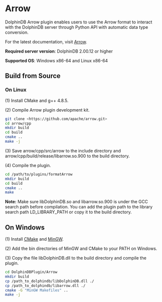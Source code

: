 # Arrow
DolphinDB Arrow plugin enables users to use the Arrow format to interact with the DolphinDB server through Python API with automatic data type conversion.

For the latest documentation, visit [Arrow](https://docs.dolphindb.cn/en/Plugins/formatArrow.html).

**Required server version**: DolphinDB 2.00.12 or higher

**Supported OS**: Windows x86-64 and Linux x86-64

## Build from Source
### On Linux
(1) Install CMake and g++ 4.8.5.

(2) Compile Arrow plugin development kit.


```bash
git clone <https://github.com/apache/arrow.git>
cd arrow/cpp
mkdir build
cd build
cmake .. 
make -j
```

(3) Save arrow/cpp/src/arrow to the include directory and arrow/cpp/build/release/libarrow.so.900 to the build directory.

(4) Compile the plugin.


```bash
cd /path/to/plugins/formatArrow
mkdir build
cd build
cmake ..
make
```
**Note:** Make sure libDolphinDB.so and libarrow.so.900 is under the GCC search path before compilation. You can add the plugin path to the library search path LD_LIBRARY_PATH or copy it to the build directory.

## On Windows
(1) Install [CMake](https://cmake.org/) and [MinGW](https://www.mingw.org/).

(2) Add the bin directories of MinGW and CMake to your PATH on Windows.

(3) Copy the file libDolphinDB.dll to the build directory and compile the plugin.


```bash
cd DolphinDBPlugin/Arrow
mkdir build
cp /path_to_dolphindb/libDolphinDB.dll ./
cp /path_to_dolphindb/libarrow.dll ./
cmake -G "MinGW Makefiles" ..
make -j
```